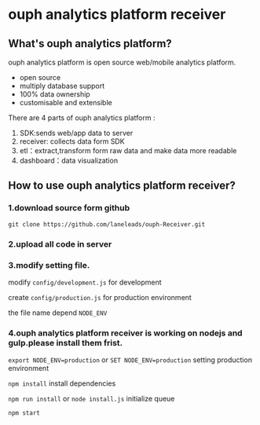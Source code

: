 # ouph analytics platform receiver

## What's ouph analytics platform?
ouph analytics platform is open source web/mobile analytics platform.
* open source
* multiply database support
* 100% data ownership
* customisable and extensible

There are 4 parts of ouph analytics platform : 
1. SDK:sends web/app data to server
2. receiver: collects data form SDK
3. etl：extract,transform form raw data and make data more readable
4. dashboard：data visualization

## How to use ouph analytics platform receiver?

### 1.download source form github
``git clone https://github.com/laneleads/ouph-Receiver.git``
### 2.upload all code in server

### 3.modify setting file.
modify ``config/development.js`` for development

create ``config/production.js`` for production environment

the file name depend ``NODE_ENV``

### 4.ouph analytics platform receiver is working on nodejs and gulp.please install them frist.

``export NODE_ENV=production`` or ``SET NODE_ENV=production`` setting production environment 

``npm install`` install dependencies

``npm run install`` or ``node install.js`` initialize queue

``npm start``


